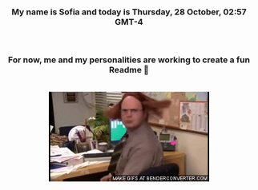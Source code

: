 


<div align="center">
<h3 >My name is Sofia and today is Thursday, 28 October, 02:57 GMT-4</h3><br>
<h3 >For now, me and my personalities are working to create a fun Readme 👋
</h3><br>
<img src='img/dwight.gif' alt='working...'/>
</div>
